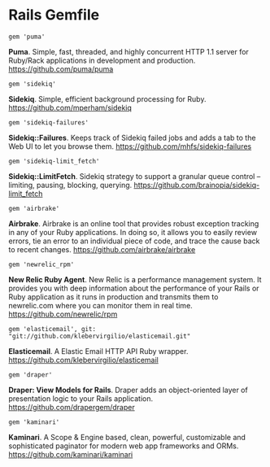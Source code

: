 # Rails Gemfile

`gem 'puma'`

**Puma**. Simple, fast, threaded, and highly concurrent HTTP 1.1 server for Ruby/Rack applications in development and production. <https://github.com/puma/puma>

`gem 'sidekiq'`

**Sidekiq**. Simple, efficient background processing for Ruby. <https://github.com/mperham/sidekiq>

`gem 'sidekiq-failures'`

**Sidekiq::Failures**. Keeps track of Sidekiq failed jobs and adds a tab to the Web UI to let you browse them. <https://github.com/mhfs/sidekiq-failures>

`gem 'sidekiq-limit_fetch'`

**Sidekiq::LimitFetch**. Sidekiq strategy to support a granular queue control – limiting, pausing, blocking, querying. <https://github.com/brainopia/sidekiq-limit_fetch>

`gem 'airbrake'`

**Airbrake**. Airbrake is an online tool that provides robust exception tracking in any of your Ruby applications. In doing so, it allows you to easily review errors, tie an error to an individual piece of code, and trace the cause back to recent changes. <https://github.com/airbrake/airbrake>

`gem 'newrelic_rpm'`

**New Relic Ruby Agent**. New Relic is a performance management system. It provides you with deep information about the performance of your Rails or Ruby application as it runs in production and transmits them to newrelic.com where you can monitor them in real time. <https://github.com/newrelic/rpm>

`gem 'elasticemail', git: "git://github.com/klebervirgilio/elasticemail.git"`

**Elasticemail**. A Elastic Email HTTP API Ruby wrapper. <https://github.com/klebervirgilio/elasticemail>

`gem 'draper'`

**Draper: View Models for Rails**. Draper adds an object-oriented layer of presentation logic to your Rails application. <https://github.com/drapergem/draper>

`gem 'kaminari'`

**Kaminari**. A Scope & Engine based, clean, powerful, customizable and sophisticated paginator for modern web app frameworks and ORMs. <https://github.com/kaminari/kaminari>










